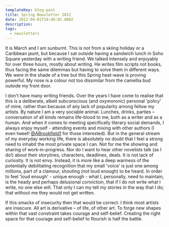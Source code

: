 ```yaml
---
templateKey: blog-post
title: Spring Newsletter 2012
date: 2012-04-01T19:40:02.000Z
description:
tags:
  - newsletters
---
```


It is March and I am sunburnt. This is not from a skiing holiday or a Caribbean
jaunt, but because I sat outside having a sandwich lunch in Soho Square
yesterday with a writing friend. We talked intensely and enjoyably for over
three hours, mostly about writing. He writes film scripts not books, thus facing
the same dilemmas but having to solve them in different ways. We were in the
shade of a tree but this Spring heat-wave is proving powerful. My nose is a
colour not too dissimilar from the camellia bud outside my front
door.<!--more-->

I don't have many writing friends. Over the years I have come to realise that
this is a deliberate, albeit subconscious (and oxymoronic) personal 'policy' of
mine, rather than because of any lack of popularity among fellow my artists. By
nature I am a very sociable animal. Lunches, drinks, parties – conversation of
all kinds remains life-blood to me, both as a writer and as a human. And when it
comes to meeting specifically literary social demands, I always enjoy myself -
attending events and mixing with other authors (I even
tweet! <a href="http://twitter.com/#!/ABrookfield1" target="_blank">@ABrookfield1</a> for
those interested). But in the general stream of my everyday working life, there
is absolutely no doubt that I feel a strong need to inhabit the most private
space I can. Not for me the showing and sharing of work-in-progress. Nor do I
want to hear other novelists talk (as I do!) about their storylines, characters,
deadlines, deals. It is not lack of curiosity. It is not envy. Instead, it is
more like a deep wariness of the potentially debilitating recognition that my
small 'voice' is just one among millions, part of a clamour, shouting (not loud
enough) to be heard. In order to feel 'loud enough' - unique enough - what I,
personally, need to maintain, is the heady and perhaps delusional conviction,
that if I do not write what I write, no one else will. That only I can my tell
my stories in the way that I do; that without me they would not get written.

If this smacks of insecurity then that would be correct. I think most artists
are insecure. All art is derivative – of life, of other art. To forge new shapes
within that vast constraint takes courage and self-belief. Creating the right
space for that courage and self-belief to flourish is half the battle.
